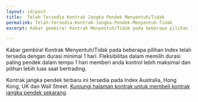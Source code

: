 ```yaml
---
layout: id/post
title:  Telah Tersedia Kontrak Jangka Pendek Menyentuh/Tidak
permalink: Telah-Tersedia-Kontrak-Jangka-Pendek-Menyentuh-Tidak
excerpt: Kabar gembira! Kontrak Menyentuh/Tidak pada beberapa pilihan Index telah tersedia dengan durasi minimal 1 hari. Fleksibilitas dalam memilih durasi paling pendek dalam tempo 1 hari memberi anda kontrol lebih maksimal dan pilihan lebih luas saat bertrading.

---
```


Kabar gembira! Kontrak Menyentuh/Tidak pada beberapa pilihan Index telah tersedia dengan durasi minimal 1 hari. Fleksibilitas dalam memilih durasi paling pendek dalam tempo 1 hari memberi anda kontrol lebih maksimal dan pilihan lebih luas saat bertrading.

Kontrak jangka pendek terbaru ini tersedia pada Index Australia, Hong Kong, UK dan Wall Street. [Kunjungi halaman kontrak untuk membeli kontrak jangka pendek sekarang](https://www.binary.com/c/trade.cgi?market=indices&time=1d&form_name=touchnotouch&expiry_&amount_&H=6817.08&currency=GBP&underlying_symbol=FTSE&amount=50&date_&&l=ID?utm_medium=social&utm_source=blog&utm_content=whatsnew).


